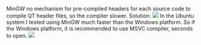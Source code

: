 MinGW no mechanism for pre-compiled headers for each source code to compile QT header files, so the compiler slower. Solution:
![](/md_blog/public/assets/2021-07-25/5919df34079179d718a29400783986c1.png)
In the Ubuntu system I tested using MinGW much faster than the Windows platform.
So if the Windows platform, it is recommended to use MSVC compiler, seconds to open.
![](/md_blog/public/assets/2021-07-25/27d1d4533ea51804467daaf22102b587.png)
[](http://qtxlsx.debao.me/)
